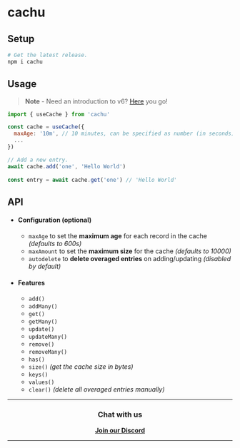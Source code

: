 # cachu

## Setup

```bash
# Get the latest release.
npm i cachu
```

## Usage

> **Note** - Need an introduction to v6? [Here](https://gist.github.com/unvented/dab8d3e987cfdd79f68e715d29c1ee17) you go!

```js
import { useCache } from 'cachu'

const cache = useCache({
  maxAge: '10m', // 10 minutes, can be specified as number (in seconds) or readable string
  ...
})

// Add a new entry.
await cache.add('one', 'Hello World')
  
const entry = await cache.get('one') // 'Hello World'
```

## API

* #### Configuration (optional)

  * `maxAge` to set the **maximum age** for each record in the cache *(defaults to 600s)*
  * `maxAmount` to set the **maximum size** for the cache *(defaults to 10000)*
  * `autodelete` to **delete overaged entries** on adding/updating *(disabled by default)*

* #### Features

  * `add()`
  * `addMany()`
  * `get()`
  * `getMany()`
  * `update()`
  * `updateMany()`
  * `remove()`
  * `removeMany()`
  * `has()`
  * `size()` *(get the cache size in bytes)*
  * `keys()`
  * `values()`
  * `clear()` *(delete all overaged entries manually)*

<hr>
<div align='center'>
  <h3>Chat with us</h3>
  <a href='https://azury.dev/discord'><b>Join our Discord</b></a>
</div>
<hr>
